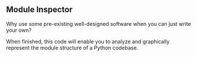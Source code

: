 ## Module Inspector

Why use some pre-existing well-designed software when you can just write your own?

When finished, this code will enable you to analyze and graphically represent the module structure of a Python codebase.